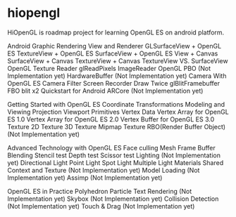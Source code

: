 # hiopengl
HiOpenGL is roadmap project for learning OpenGL ES on android platform.

 Android Graphic Rendering
   View and Renderer
     GLSurfaceView + OpenGL ES
     TextureView + OpenGL ES
     SurfaceView + OpenGL ES
     View + Canvas
     SurfaceView + Canvas
     TextureView + Canvas
     TextureView VS. SurfaceView
   OpenGL Texture Reader
     glReadPixels
     ImageReader
     OpenGL PBO (Not Implementation yet)
     HardwareBuffer (Not Implementation yet)
   Camera With OpenGL ES
     Camera Filter
   Screen Recorder
     Draw Twice
     glBlitFramebuffer
     FBO blit x2
   Quickstart for Android ARCore (Not Implementation yet)

 Getting Started with OpenGL ES
   Coordinate Transformations
     Modeling and Viewing
     Projection
     Viewport
   Primitives
   Vertex Data
     Vertex Array for OpenGL ES 1.0
     Vertex Array for OpenGL ES 2.0
     Vertex Buffer for OpenGL ES 3.0
   Texture
     2D Texture
     3D Texture
     Mipmap Texture
   RBO(Render Buffer Object) (Not Implementation yet)

 Advanced Technology with OpenGL ES
   Face culling
   Mesh
   Frame Buffer
   Blending
   Stencil test
   Depth test
   Scissor test
   Lighting (Not Implementation yet)
     Directional Light
     Point Light
     Spot Light
     Multiple Light
   Materials
   Shared Context and Texture (Not Implementation yet)
   Model Loading (Not Implementation yet)
   Assimp (Not Implementation yet)

 OpenGL ES in Practice
   Polyhedron
   Particle
   Text Rendering (Not Implementation yet)
   Skybox (Not Implementation yet)
   Collision Detection (Not Implementation yet)
   Touch & Drag (Not Implementation yet)


